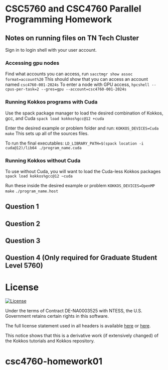 # CSC5760 and CSC4760 Parallel Programming Homework

## Notes on running files on TN Tech Cluster
Sign in to login shell with your user account. 

### Accessing gpu nodes
Find what accounts you can access, run 
`sacctmgr show assoc format=account%20`
This should show that you can access an account named `csc4760-001-2024s`
To enter a node with GPU access, 
`hpcshell --cpus-per-task=2 --gres=gpu --account=csc4760-001-2024s`

### Running Kokkos programs with Cuda
Use the spack package manager to load the desired combination of Kokkos, gcc, and Cuda
`spack load kokkos%gcc@12 +cuda`

Enter the desired example or problem folder and run: 
`KOKKOS_DEVICES=Cuda    make`
This sets up all of the sources files.

To run the final executables:
`LD_LIBRARY_PATH=$(spack location -i cuda@12)/lib64 ./program_name.cuda`

### Running Kokkos without Cuda
To use without Cuda, you will want to load the Cuda-less Kokkos packages
`spack load kokkos%gcc@12 ~cuda`

Run these inside the desired example or problem
`KOKKOS_DEVICES=OpenMP    make`
`./program_name.host`

## Question 1

## Question 2

## Question 3

## Question 4 (Only required for Graduate Student Level 5760)

# License

[![License](https://img.shields.io/badge/License-BSD%203--Clause-blue.svg)](https://opensource.org/licenses/BSD-3-Clause)

Under the terms of Contract DE-NA0003525 with NTESS,
the U.S. Government retains certain rights in this software.

The full license statement used in all headers is available [here](https://kokkos.github.io/kokkos-core-wiki/license.html) or
[here](https://github.com/kokkos/kokkos/blob/master/LICENSE).

This notice shows that this is a derivative work (if extensively changed) of the Kokkos tutorials and Kokkos repository. 
# csc4760-homework01
